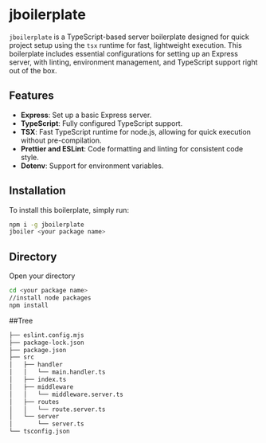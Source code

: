 # jboilerplate

`jboilerplate` is a TypeScript-based server boilerplate designed for quick project setup using the `tsx` runtime for fast, lightweight execution. This boilerplate includes essential configurations for setting up an Express server, with linting, environment management, and TypeScript support right out of the box.

## Features

- **Express**: Set up a basic Express server.
- **TypeScript**: Fully configured TypeScript support.
- **TSX**: Fast TypeScript runtime for node.js, allowing for quick execution without pre-compilation.
- **Prettier and ESLint**: Code formatting and linting for consistent code style.
- **Dotenv**: Support for environment variables.

## Installation

To install this boilerplate, simply run:

```bash
npm i -g jboilerplate
jboiler <your package name>
```

## Directory

Open your directory

```bash
cd <your package name>
//install node packages
npm install
```

##Tree

```bash
├── eslint.config.mjs
├── package-lock.json
├── package.json
├── src
│   ├── handler
│   │   └── main.handler.ts
│   ├── index.ts
│   ├── middleware
│   │   └── middleware.server.ts
│   ├── routes
│   │   └── route.server.ts
│   └── server
│       └── server.ts
└── tsconfig.json
```